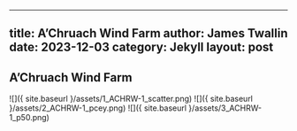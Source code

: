 
---
title: A’Chruach Wind Farm
author: James Twallin
date: 2023-12-03
category: Jekyll
layout: post
---


A’Chruach Wind Farm
-------------
![]({ site.baseurl }/assets/1_ACHRW-1_scatter.png)
![]({ site.baseurl }/assets/2_ACHRW-1_pcey.png)
![]({ site.baseurl }/assets/3_ACHRW-1_p50.png)
